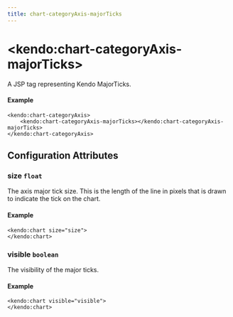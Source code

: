 ```yaml
---
title: chart-categoryAxis-majorTicks
---
```


# \<kendo:chart-categoryAxis-majorTicks\>
A JSP tag representing Kendo MajorTicks.

#### Example
    <kendo:chart-categoryAxis>
        <kendo:chart-categoryAxis-majorTicks></kendo:chart-categoryAxis-majorTicks>
    </kendo:chart-categoryAxis>


## Configuration Attributes


### size `float`

The axis major tick size. This is the length of the line in pixels that is drawn to indicate the tick
on the chart.

#### Example
    <kendo:chart size="size">
    </kendo:chart>



### visible `boolean`

The visibility of the major ticks.

#### Example
    <kendo:chart visible="visible">
    </kendo:chart>


